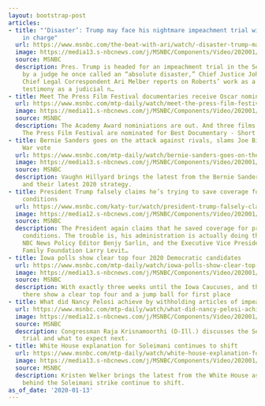 ```yaml
---
layout: bootstrap-post
articles:
- title: "‘Disaster’: Trump may face his nightmare impeachment trial with John Roberts
    in charge"
  url: https://www.msnbc.com/the-beat-with-ari/watch/-disaster-trump-may-face-his-nightmare-impeachment-trial-with-john-roberts-in-charge-76636741625
  image: https://media13.s-nbcnews.com/j/MSNBC/Components/Video/202001/n_ari_breader_200113_1920x1080.nbcnews-fp-1200-630.jpg
  source: MSNBC
  description: Pres. Trump is headed for an impeachment trial in the Senate overseen
    by a judge he once called an “absolute disaster,” Chief Justice John Roberts.  MSNBC
    Chief Legal Correspondent Ari Melber reports on Roberts’ work as a lawyer, his
    testimony as a judicial n…
- title: Meet The Press Film Festival documentaries receive Oscar nominations
  url: https://www.msnbc.com/mtp-daily/watch/meet-the-press-film-festival-documentaries-receive-oscar-nominations-76635717688
  image: https://media11.s-nbcnews.com/j/MSNBC/Components/Video/202001/n_mtpd_clip_mtpff1_200113_1920x1080.nbcnews-fp-1200-630.jpg
  source: MSNBC
  description: The Academy Award nominiations are out. And three films from the Meet
    The Press Film Festival are nominated for Best Documentary - Short Subject.
- title: Bernie Sanders goes on the attack against rivals, slams Joe Biden for Iraq
    War vote
  url: https://www.msnbc.com/mtp-daily/watch/bernie-sanders-goes-on-the-attack-against-rivals-slams-joe-biden-for-iraq-war-vote-76634693609
  image: https://media13.s-nbcnews.com/j/MSNBC/Components/Video/202001/n_mtpd_clip_vaugh_200113_1920x1080.nbcnews-fp-1200-630.jpg
  source: MSNBC
  description: Vaughn Hillyard brings the latest from the Bernie Sanders campaign
    and their latest 2020 strategy.
- title: President Trump falsely claims he’s trying to save coverage for pre-existing
    conditions
  url: https://www.msnbc.com/katy-tur/watch/president-trump-falsely-claims-he-s-trying-to-save-coverage-for-pre-existing-conditions-76633157728
  image: https://media12.s-nbcnews.com/j/MSNBC/Components/Video/202001/n_tur_turhealth_200113_1920x1080.nbcnews-fp-1200-630.jpg
  source: MSNBC
  description: The President again claims that he saved coverage for pre-existing
    conditions. The trouble is, his administration is actually doing the opposite.
    NBC News Policy Editor Benjy Sarlin, and the Executive Vice President of the Kaiser
    Family Foundation Larry Levit…
- title: Iowa polls show clear top four 2020 Democratic candidates
  url: https://www.msnbc.com/mtp-daily/watch/iowa-polls-show-clear-top-four-2020-democratic-candidates-76634181565
  image: https://media13.s-nbcnews.com/j/MSNBC/Components/Video/202001/n_mtpd_2020_iowapolls_200113_1920x1080.nbcnews-fp-1200-630.jpg
  source: MSNBC
  description: With exactly three weeks until the Iowa Caucuses, and the latest polls
    there show a clear top four and a jump ball for first place
- title: What did Nancy Pelosi achieve by withholding articles of impeachment?
  url: https://www.msnbc.com/mtp-daily/watch/what-did-nancy-pelosi-achieve-by-withholding-articles-of-impeachment-76632645828
  image: https://media12.s-nbcnews.com/j/MSNBC/Components/Video/202001/n_mtpd_clip_raja_200113_1920x1080.nbcnews-fp-1200-630.jpg
  source: MSNBC
  description: Congressman Raja Krisnamoorthi (D-Ill.) discusses the Senate impeachment
    trial and what to expect next.
- title: White House explanation for Soleimani continues to shift
  url: https://www.msnbc.com/mtp-daily/watch/white-house-explanation-for-soleimani-continues-to-shift-76632133916
  image: https://media13.s-nbcnews.com/j/MSNBC/Components/Video/202001/n_mtpd_clip_welker_200113_1920x1080.nbcnews-fp-1200-630.jpg
  source: MSNBC
  description: Kristen Welker brings the latest from the White House as explanations
    behind the Soleimani strike continue to shift.
as_of_date: '2020-01-13'
---
```


